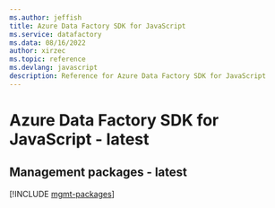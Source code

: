 ```yaml
---
ms.author: jeffish
title: Azure Data Factory SDK for JavaScript
ms.service: datafactory
ms.data: 08/16/2022
author: xirzec
ms.topic: reference
ms.devlang: javascript
description: Reference for Azure Data Factory SDK for JavaScript
---
```

# Azure Data Factory SDK for JavaScript - latest

## Management packages - latest
[!INCLUDE [mgmt-packages](data-factory-mgmt-index.md)]